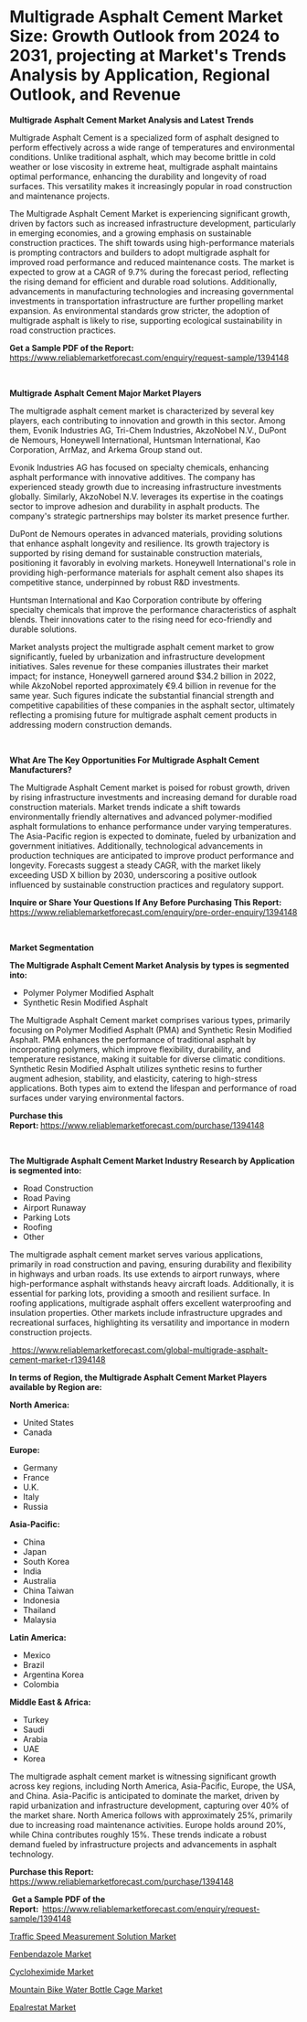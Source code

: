 <p><h1>Multigrade Asphalt Cement Market Size: Growth Outlook from 2024 to 2031, projecting at Market's Trends Analysis by Application, Regional Outlook, and Revenue</h1></p><p><strong>Multigrade Asphalt Cement Market Analysis and Latest Trends</strong></p>
<p><p>Multigrade Asphalt Cement is a specialized form of asphalt designed to perform effectively across a wide range of temperatures and environmental conditions. Unlike traditional asphalt, which may become brittle in cold weather or lose viscosity in extreme heat, multigrade asphalt maintains optimal performance, enhancing the durability and longevity of road surfaces. This versatility makes it increasingly popular in road construction and maintenance projects.</p><p>The Multigrade Asphalt Cement Market is experiencing significant growth, driven by factors such as increased infrastructure development, particularly in emerging economies, and a growing emphasis on sustainable construction practices. The shift towards using high-performance materials is prompting contractors and builders to adopt multigrade asphalt for improved road performance and reduced maintenance costs. The market is expected to grow at a CAGR of 9.7% during the forecast period, reflecting the rising demand for efficient and durable road solutions. Additionally, advancements in manufacturing technologies and increasing governmental investments in transportation infrastructure are further propelling market expansion. As environmental standards grow stricter, the adoption of multigrade asphalt is likely to rise, supporting ecological sustainability in road construction practices.</p></p>
<p><strong>Get a Sample PDF of the Report:&nbsp;</strong> <a href="https://www.reliablemarketforecast.com/enquiry/request-sample/1394148?utm_campaign=1743&utm_medium=2&utm_source=Github&utm_content=ia&utm_term=05122024&utm_id=multigrade-asphalt-cement">https://www.reliablemarketforecast.com/enquiry/request-sample/1394148</a></p>
<p>&nbsp;</p>
<p><strong>Multigrade Asphalt Cement Major Market Players</strong></p>
<p><p>The multigrade asphalt cement market is characterized by several key players, each contributing to innovation and growth in this sector. Among them, Evonik Industries AG, Tri-Chem Industries, AkzoNobel N.V., DuPont de Nemours, Honeywell International, Huntsman International, Kao Corporation, ArrMaz, and Arkema Group stand out.</p><p>Evonik Industries AG has focused on specialty chemicals, enhancing asphalt performance with innovative additives. The company has experienced steady growth due to increasing infrastructure investments globally. Similarly, AkzoNobel N.V. leverages its expertise in the coatings sector to improve adhesion and durability in asphalt products. The company's strategic partnerships may bolster its market presence further.</p><p>DuPont de Nemours operates in advanced materials, providing solutions that enhance asphalt longevity and resilience. Its growth trajectory is supported by rising demand for sustainable construction materials, positioning it favorably in evolving markets. Honeywell International's role in providing high-performance materials for asphalt cement also shapes its competitive stance, underpinned by robust R&D investments.</p><p>Huntsman International and Kao Corporation contribute by offering specialty chemicals that improve the performance characteristics of asphalt blends. Their innovations cater to the rising need for eco-friendly and durable solutions.</p><p>Market analysts project the multigrade asphalt cement market to grow significantly, fueled by urbanization and infrastructure development initiatives. Sales revenue for these companies illustrates their market impact; for instance, Honeywell garnered around $34.2 billion in 2022, while AkzoNobel reported approximately €9.4 billion in revenue for the same year. Such figures indicate the substantial financial strength and competitive capabilities of these companies in the asphalt sector, ultimately reflecting a promising future for multigrade asphalt cement products in addressing modern construction demands.</p></p>
<p>&nbsp;</p>
<p><strong>What Are The Key Opportunities For Multigrade Asphalt Cement Manufacturers?</strong></p>
<p><p>The Multigrade Asphalt Cement market is poised for robust growth, driven by rising infrastructure investments and increasing demand for durable road construction materials. Market trends indicate a shift towards environmentally friendly alternatives and advanced polymer-modified asphalt formulations to enhance performance under varying temperatures. The Asia-Pacific region is expected to dominate, fueled by urbanization and government initiatives. Additionally, technological advancements in production techniques are anticipated to improve product performance and longevity. Forecasts suggest a steady CAGR, with the market likely exceeding USD X billion by 2030, underscoring a positive outlook influenced by sustainable construction practices and regulatory support.</p></p>
<p><strong>Inquire or Share Your Questions If Any Before Purchasing This Report:</strong> <a href="https://www.reliablemarketforecast.com/enquiry/pre-order-enquiry/1394148?utm_campaign=1743&utm_medium=2&utm_source=Github&utm_content=ia&utm_term=05122024&utm_id=multigrade-asphalt-cement">https://www.reliablemarketforecast.com/enquiry/pre-order-enquiry/1394148</a></p>
<p>&nbsp;</p>
<p><strong>Market Segmentation</strong></p>
<p><strong>The Multigrade Asphalt Cement Market Analysis by types is segmented into:</strong></p>
<p><ul><li>Polymer Polymer Modified Asphalt</li><li>Synthetic Resin Modified Asphalt</li></ul></p>
<p><p>The Multigrade Asphalt Cement market comprises various types, primarily focusing on Polymer Modified Asphalt (PMA) and Synthetic Resin Modified Asphalt. PMA enhances the performance of traditional asphalt by incorporating polymers, which improve flexibility, durability, and temperature resistance, making it suitable for diverse climatic conditions. Synthetic Resin Modified Asphalt utilizes synthetic resins to further augment adhesion, stability, and elasticity, catering to high-stress applications. Both types aim to extend the lifespan and performance of road surfaces under varying environmental factors.</p></p>
<p><strong>Purchase this Report:&nbsp;</strong><a href="https://www.reliablemarketforecast.com/purchase/1394148?utm_campaign=1743&utm_medium=2&utm_source=Github&utm_content=ia&utm_term=05122024&utm_id=multigrade-asphalt-cement">https://www.reliablemarketforecast.com/purchase/1394148</a></p>
<p>&nbsp;</p>
<p><strong>The Multigrade Asphalt Cement Market Industry Research by Application is segmented into:</strong></p>
<p><ul><li>Road Construction</li><li>Road Paving</li><li>Airport Runaway</li><li>Parking Lots</li><li>Roofing</li><li>Other</li></ul></p>
<p><p>The multigrade asphalt cement market serves various applications, primarily in road construction and paving, ensuring durability and flexibility in highways and urban roads. Its use extends to airport runways, where high-performance asphalt withstands heavy aircraft loads. Additionally, it is essential for parking lots, providing a smooth and resilient surface. In roofing applications, multigrade asphalt offers excellent waterproofing and insulation properties. Other markets include infrastructure upgrades and recreational surfaces, highlighting its versatility and importance in modern construction projects.</p></p>
<p><a href="https://www.reliablemarketforecast.com/global-multigrade-asphalt-cement-market-r1394148?utm_campaign=1743&utm_medium=2&utm_source=Github&utm_content=ia&utm_term=05122024&utm_id=multigrade-asphalt-cement">&nbsp;https://www.reliablemarketforecast.com/global-multigrade-asphalt-cement-market-r1394148</a></p>
<p><strong>In terms of Region, the Multigrade Asphalt Cement Market Players available by Region are:</strong></p>
<p>
    <p> <strong> North America: </strong>
        <ul>
            <li>United States</li>
            <li>Canada</li>
        </ul>
        </p> 
    <p> <strong> Europe: </strong>
        <ul>
            <li>Germany</li>
            <li>France</li>
            <li>U.K.</li>
            <li>Italy</li>
            <li>Russia</li>
        </ul>
        </p> 
    <p> <strong> Asia-Pacific: </strong>
        <ul>
            <li>China</li>
            <li>Japan</li>
            <li>South Korea</li>
            <li>India</li>
            <li>Australia</li>
            <li>China Taiwan</li>
            <li>Indonesia</li>
            <li>Thailand</li>
            <li>Malaysia</li>
        </ul>
        </p> 
    <p> <strong> Latin America: </strong>
        <ul>
            <li>Mexico</li>
            <li>Brazil</li>
            <li>Argentina Korea</li>
            <li>Colombia</li>
        </ul>
        </p> 
    <p> <strong> Middle East & Africa: </strong>
        <ul>
            <li>Turkey</li>
            <li>Saudi</li>
            <li>Arabia</li>
            <li>UAE</li>
            <li>Korea</li>
        </ul>
    </p>
    </p>
<p><p>The multigrade asphalt cement market is witnessing significant growth across key regions, including North America, Asia-Pacific, Europe, the USA, and China. Asia-Pacific is anticipated to dominate the market, driven by rapid urbanization and infrastructure development, capturing over 40% of the market share. North America follows with approximately 25%, primarily due to increasing road maintenance activities. Europe holds around 20%, while China contributes roughly 15%. These trends indicate a robust demand fueled by infrastructure projects and advancements in asphalt technology.</p></p>
<p><strong>Purchase this Report: </strong><a href="https://www.reliablemarketforecast.com/purchase/1394148?utm_campaign=1743&utm_medium=2&utm_source=Github&utm_content=ia&utm_term=05122024&utm_id=multigrade-asphalt-cement">https://www.reliablemarketforecast.com/purchase/1394148</a></p>
<p>&nbsp;<strong>Get a Sample PDF of the Report:&nbsp;&nbsp;</strong><a href="https://www.reliablemarketforecast.com/enquiry/request-sample/1394148?utm_campaign=1743&utm_medium=2&utm_source=Github&utm_content=ia&utm_term=05122024&utm_id=multigrade-asphalt-cement">https://www.reliablemarketforecast.com/enquiry/request-sample/1394148</a></p>
<p><strong></strong></p>
<p><p><a href="https://issuu.com/reportprime-2/docs/traffic-speed-measurement-solution-market-size-203?utm_campaign=1743&utm_medium=2&utm_source=Github&utm_content=ia&utm_term=05122024&utm_id=multigrade-asphalt-cement">Traffic Speed Measurement Solution Market</a></p><p><a href="https://www.linkedin.com/pulse/fenbendazole-market-analysis-size-dynamics-expected-fayqe?utm_campaign=1743&utm_medium=2&utm_source=Github&utm_content=ia&utm_term=05122024&utm_id=multigrade-asphalt-cement">Fenbendazole Market</a></p><p><a href="https://www.linkedin.com/pulse/exploring-cycloheximide-market-strategic-insights-growth-djtne?utm_campaign=1743&utm_medium=2&utm_source=Github&utm_content=ia&utm_term=05122024&utm_id=multigrade-asphalt-cement">Cycloheximide Market</a></p><p><a href="https://issuu.com/reportprime-2/docs/mountain-bike-water-bottle-cage-market-size-2030.p?utm_campaign=1743&utm_medium=2&utm_source=Github&utm_content=ia&utm_term=05122024&utm_id=multigrade-asphalt-cement">Mountain Bike Water Bottle Cage Market</a></p><p><a href="https://www.linkedin.com/pulse/revenue-growth-market-insights-epalrestat-102-cagr-from-2024-0r70e?utm_campaign=1743&utm_medium=2&utm_source=Github&utm_content=ia&utm_term=05122024&utm_id=multigrade-asphalt-cement">Epalrestat Market</a></p></p>